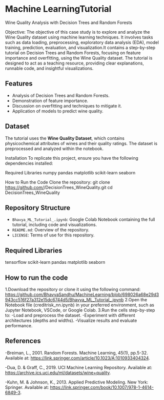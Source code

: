 # Machine LearningTutorial 
Wine Quality Analysis with Decision Trees and Random Forests

Objective: The objective of this case study is to explore and analyze the Wine Quality dataset using machine learning techniques. It involves tasks such as data loading, preprocessing, exploratory data analysis (EDA), model training, prediction, evaluation, and visualization.It contains a step-by-step tutorial on Decision Trees and Random Forests, focusing on feature importance and overfitting, using the Wine Quality dataset. The tutorial is designed to act as a teaching resource, providing clear explanations, runnable code, and insightful visualizations.

## Features
- Analysis of Decision Trees and Random Forests.
- Demonstration of feature importance.
- Discussion on overfitting and techniques to mitigate it.
- Application of models to predict wine quality.

## Dataset
The tutorial uses the **Wine Quality Dataset**, which contains physicochemical attributes of wines and their quality ratings. The dataset is preprocessed and analyzed within the notebook.

Installation
To replicate this project, ensure you have the following dependencies installed:

Required Libraries
numpy
pandas
matplotlib
scikit-learn
seaborn

How to Run the Code
Clone the repository:  git clone https://github.com/<your-username>/DecisionTrees_WineQuality.git
cd DecisionTrees_WineQuality

## Repository Structure
- `Bhavya_ML_Tutorial_.ipynb`: Google Colab Notebook containing the full tutorial, including code and visualizations.
- `README.md`: Overview of the repository.
- `LICENSE`: Terms of use for this repository.

## Required Libraries
tensorflow
scikit-learn
pandas
matplotlib
seaborn

## How to run the code 
1.Download the repository or clone it using the following command:
https://github.com/BhavyaSandhu/MachineLearning/blob/698026a68e29d3943cc516f27a312e15dc6744d5/Bhavya_ML_Tutorial_.ipynb
2.Open the  Notebook file (creditrisk_nn.ipynb) in your preferred environment, such as Jupyter Notebook, VSCode, or Google Colab.
3.Run the cells step-by-step to:
-Load and preprocess the dataset.
-Experiment with different architectures (depths and widths).
-Visualize results and evaluate performance.

## References
-Breiman, L., 2001. Random Forests. Machine Learning, 45(1), pp.5-32. Available at: https://link.springer.com/article/10.1023/A:1010933404324.

-Dua, D. & Graff, C., 2019. UCI Machine Learning Repository. Available at: https://archive.ics.uci.edu/ml/datasets/wine+quality.

-Kuhn, M. & Johnson, K., 2013. Applied Predictive Modeling. New York: Springer. Available at: https://link.springer.com/book/10.1007/978-1-4614-6849-3.



